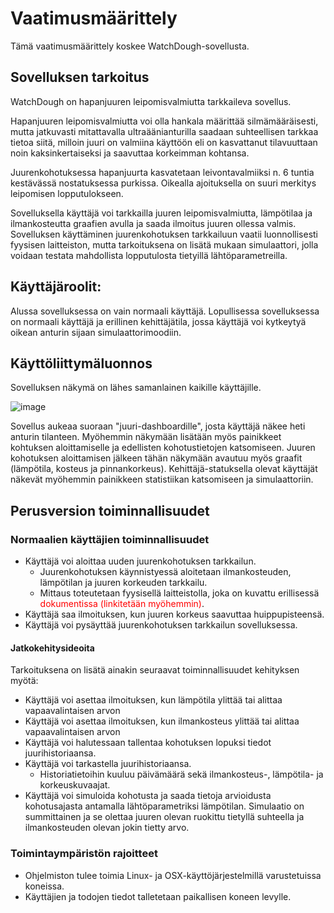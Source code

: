 # Vaatimusmäärittely
Tämä vaatimusmäärittely koskee WatchDough-sovellusta.

## Sovelluksen tarkoitus

WatchDough on hapanjuuren leipomisvalmiutta tarkkaileva sovellus.

Hapanjuuren leipomisvalmiutta voi olla hankala määrittää silmämääräisesti, mutta jatkuvasti mitattavalla ultraäänianturilla saadaan suhteellisen tarkkaa tietoa siitä, milloin juuri on valmiina käyttöön eli on kasvattanut tilavuuttaan noin kaksinkertaiseksi ja saavuttaa korkeimman kohtansa. 

Juurenkohotuksessa hapanjuurta kasvatetaan leivontavalmiiksi n. 6 tuntia kestävässä nostatuksessa purkissa. Oikealla ajoituksella on suuri merkitys leipomisen lopputulokseen.

Sovelluksella käyttäjä voi tarkkailla juuren leipomisvalmiutta, lämpötilaa ja ilmankosteutta graafien avulla ja saada ilmoitus juuren ollessa valmis. Sovelluksen käyttäminen juurenkohotuksen tarkkailuun vaatii luonnollisesti fyysisen laitteiston, mutta tarkoituksena on lisätä mukaan simulaattori, jolla voidaan testata mahdollista lopputulosta tietyillä lähtöparametreilla.

## Käyttäjäroolit:

Alussa sovelluksessa on vain normaali käyttäjä. Lopullisessa sovelluksessa on normaali käyttäjä ja erillinen kehittäjätila, jossa käyttäjä voi kytkeytyä oikean anturin sijaan simulaattorimoodiin.


## Käyttöliittymäluonnos

Sovelluksen näkymä on lähes samanlainen kaikille käyttäjille.

![image](https://user-images.githubusercontent.com/80920371/113039769-b9077280-91a0-11eb-81e3-e99f24eadb49.png)

Sovellus aukeaa suoraan "juuri-dashboardille", josta käyttäjä näkee heti anturin tilanteen. Myöhemmin näkymään lisätään myös painikkeet kohtuksen aloittamiselle ja edellisten kohotustietojen katsomiseen. Juuren kohotuksen aloittamisen jälkeen tähän näkymään avautuu myös graafit (lämpötila, kosteus ja pinnankorkeus). Kehittäjä-statuksella olevat käyttäjät näkevät myöhemmin painikkeen statistiikan katsomiseen ja simulaattoriin.

## Perusversion toiminnallisuudet

### Normaalien käyttäjien toiminnallisuudet

- Käyttäjä voi aloittaa uuden juurenkohotuksen tarkkailun.
    - Juurenkohotuksen käynnistyessä aloitetaan ilmankosteuden, lämpötilan ja juuren korkeuden tarkkailu.
    - Mittaus toteutetaan fyysisellä laitteistolla, joka on kuvattu erillisessä <font color="red">dokumentissa (linkitetään myöhemmin)</font>.
- Käyttäjä saa ilmoituksen, kun juuren korkeus saavuttaa huippupisteensä.
- Käyttäjä voi pysäyttää juurenkohotuksen tarkkailun sovelluksessa.

#### **Jatkokehitysideoita**

Tarkoituksena on lisätä ainakin seuraavat toiminnallisuudet kehityksen myötä:

- Käyttäjä voi asettaa ilmoituksen, kun lämpötila ylittää tai alittaa vapaavalintaisen arvon
- Käyttäjä voi asettaa ilmoituksen, kun ilmankosteus ylittää tai alittaa vapaavalintaisen arvon
- Käyttäjä voi halutessaan tallentaa kohotuksen lopuksi tiedot juurihistoriaansa.
- Käyttäjä voi tarkastella juurihistoriaansa.
    - Historiatietoihin kuuluu päivämäärä sekä ilmankosteus-, lämpötila- ja korkeuskuvaajat.
- Käyttäjä voi simuloida kohotusta ja saada tietoja arvioidusta kohotusajasta antamalla lähtöparametriksi lämpötilan. Simulaatio on summittainen ja se olettaa juuren olevan ruokittu tietyllä suhteella ja ilmankosteuden olevan jokin tietty arvo.

### Toimintaympäristön rajoitteet
- Ohjelmiston tulee toimia Linux- ja OSX-käyttöjärjestelmillä varustetuissa koneissa.
- Käyttäjien ja todojen tiedot talletetaan paikallisen koneen levylle.
